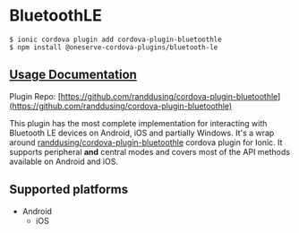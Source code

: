 # BluetoothLE

```text
$ ionic cordova plugin add cordova-plugin-bluetoothle
$ npm install @oneserve-cordova-plugins/bluetooth-le
```

## [Usage Documentation](https://oneserve.gitbook.io/oneserve-cordova-plugins/plugins/bluetooth-le/)

Plugin Repo: [https://github.com/randdusing/cordova-plugin-bluetoothle](https://github.com/randdusing/cordova-plugin-bluetoothle)

This plugin has the most complete implementation for interacting with Bluetooth LE devices on Android, iOS and partially Windows. It's a wrap around [randdusing/cordova-plugin-bluetoothle](https://github.com/randdusing/cordova-plugin-bluetoothle/blob/master/readme.md) cordova plugin for Ionic. It supports peripheral **and** central modes and covers most of the API methods available on Android and iOS.

## Supported platforms

* Android
  * iOS

